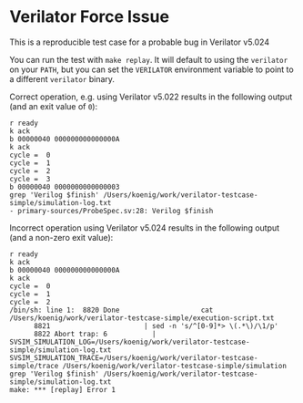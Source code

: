 # Verilator Force Issue

This is a reproducible test case for a probable bug in Verilator v5.024

You can run the test with `make replay`.
It will default to using the `verilator` on your `PATH`, but you can set the `VERILATOR` environment variable to point to a different `verilator` binary.

Correct operation, e.g. using Verilator v5.022 results in the following output (and an exit value of `0`):
```
r ready
k ack
b 00000040 000000000000000A
k ack
cycle =  0
cycle =  1
cycle =  2
cycle =  3
b 00000040 0000000000000003
grep 'Verilog $finish' /Users/koenig/work/verilator-testcase-simple/simulation-log.txt
- primary-sources/ProbeSpec.sv:28: Verilog $finish
```

Incorrect operation using Verilator v5.024 results in the following output (and a non-zero exit value):
```
r ready
k ack
b 00000040 000000000000000A
k ack
cycle =  0
cycle =  1
cycle =  2
/bin/sh: line 1:  8820 Done                    cat /Users/koenig/work/verilator-testcase-simple/execution-script.txt
      8821                       | sed -n 's/^[0-9]*> \(.*\)/\1/p'
      8822 Abort trap: 6           | SVSIM_SIMULATION_LOG=/Users/koenig/work/verilator-testcase-simple/simulation-log.txt SVSIM_SIMULATION_TRACE=/Users/koenig/work/verilator-testcase-simple/trace /Users/koenig/work/verilator-testcase-simple/simulation
grep 'Verilog $finish' /Users/koenig/work/verilator-testcase-simple/simulation-log.txt
make: *** [replay] Error 1
```
